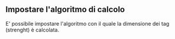 ## Impostare l'algoritmo di calcolo

E' possibile impostare l'algoritmo con il quale la dimensione dei tag (strenght) è calcolata.

